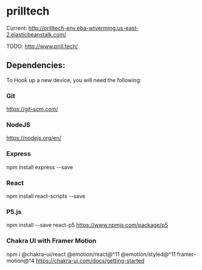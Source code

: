 # prilltech

Current: http://prilltech-env.eba-wtvermmg.us-east-2.elasticbeanstalk.com/

TODO: http://www.prill.tech/

## Dependencies:

To Hook up a new device, you will need the following:

### Git

https://git-scm.com/

### NodeJS

https://nodejs.org/en/

### Express

npm install express --save

### React

npm install react-scripts --save

### P5.js

npm install --save react-p5
https://www.npmjs.com/package/p5

### Chakra UI with Framer Motion

npm i @chakra-ui/react @emotion/react@^11 @emotion/styled@^11 framer-motion@^4
https://chakra-ui.com/docs/getting-started

